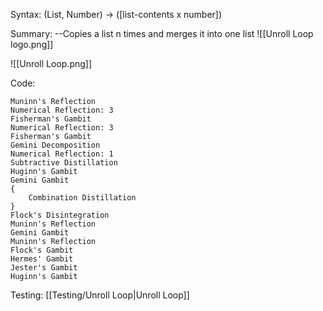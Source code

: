 Syntax:
(List, Number) -> (\[list-contents x number])

Summary:
\--Copies a list n times and merges it into one list
![[Unroll Loop logo.png]]

![[Unroll Loop.png]]

Code:
```
Muninn's Reflection
Numerical Reflection: 3
Fisherman's Gambit
Numerical Reflection: 3
Fisherman's Gambit
Gemini Decomposition
Numerical Reflection: 1
Subtractive Distillation
Huginn's Gambit
Gemini Gambit
{
	Combination Distillation
}
Flock's Disintegration
Muninn's Reflection
Gemini Gambit
Muninn's Reflection
Flock's Gambit
Hermes' Gambit
Jester's Gambit
Huginn's Gambit
```

Testing: [[Testing/Unroll Loop|Unroll Loop]]
